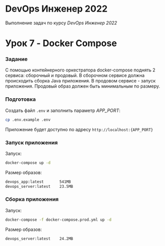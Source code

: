 # DevOps Инженер 2022

Выполнение задач по курсу *DevOps Инженер 2022*

# Урок 7 - Docker Compose

### Задание

С помощью контейнерного оркестратора docker-compose поднять 2 сервиса: сборочный и продовый. В сборочном сервисе должна происходить сборка Java приложения. В продовом сервисе - запуск приложения. Продовый образ должен быть минимальным по размеру.

### Подготовка

Создать файл `.env` и заполнить параметр *APP_PORT*:

```bash
cp .env.example .env
```

Приложение будет доступно по адресу `http://localhost:{APP_PORT}`

### Запуск приложения

Запуск:

```bash
docker-compose up -d
```

Размер образов:

```bash
devops_app:latest       541MB
devops_server:latest    23.5MB
```

### Сборка приложения

Запуск:

```bash
docker-compose -f docker-compose.prod.yml up -d
```

Размер образов:

```bash
devops_server:latest    24.2MB
```